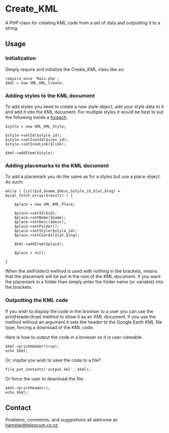 # Create_KML

A PHP class for creating KML code from a set of data and outputting it to a string.

## Usage

### Initialization

Simply require and initialize the Create_KML class like so:

	require_once 'Main.php';
	$kml = new XML_KML_Create;

### Adding styles to the KML document

To add styles you need to create a new style object, add your style data to it and add it into the KML document.  For multiple styles it would be best to put the following inside a [foreach](http://php.net/foreach).

	$sytle = new XML_KML_Style;

	$style->setId($style_id);
	$style->setIconId($icon_id);
	$style->setIconLink($link);

	$kml->addItem($style);

### Adding placemarks to the KML document

To add a placemark you do the same as for a styles but use a place object.  As such:

	while ( list($id,$name,$desc,$style_id,$lat,$lng) = mysql_fetch_array($result) ) {

		$place = new XML_KML_Place;

		$place->setId($id);
		$place->setName($name);
		$place->setDesc($desc);
		$place->setFolder();
		$place->setStyle($style_id);
		$place->setCoords($lat,$lng);

		$kml->addItem($place);

		$place = null;

	}

When the setFolder() method is used with nothing in the brackets, means that the placemark will be put in the root of the KML document.  If you want the placemark in a folder then simply enter the folder name (or variable) into the brackets.

### Outputting the KML code

If you wish to display the code in the browser to a user you can use the printHeader(true) method to show it as an XML document.  If you use the method without an argument it sets the header to the Google Earth KML file type, forcing a download of the KML code.

Here is how to output the code in a browser so it is user-viewable:

	$kml->printHeader(true);
	echo $kml;

Or, maybe you wish to save the code to a file?

	file_put_contents('output.kml', $kml);

Or force the user to download the file:

	$kml->printHeader();
	echo $kml;

## Contact

Problems, comments, and suggestions all welcome at: [hamstar@telescum.co.nz](mailto:hamstar@telescum.co.nz)

